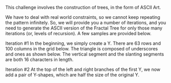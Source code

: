 This challenge involves the construction of trees, in the form of ASCII Art.

We have to deal with real world constraints, so we cannot keep repeating the pattern infinitely. So, we will provide you a number of iterations, and you need to generate the ASCII version of the Fractal Tree for only those many iterations (or, levels of recursion). A few samples are provided below.

Iteration #1
In the beginning, we simply create a Y. There are 63 rows and 100 columns in the grid below. The triangle is composed of underscores and ones as shown below. The vertical segment and the slanting segments are both 16 characters in length.

Iteration #2
At the top of the left and right branches of the first Y, we now add a pair of Y-shapes, which are half the size of the original Y.
